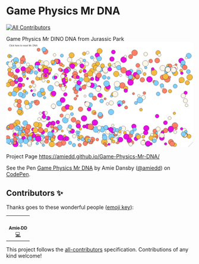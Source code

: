 # Game Physics Mr DNA
<!-- ALL-CONTRIBUTORS-BADGE:START - Do not remove or modify this section -->
[![All Contributors](https://img.shields.io/badge/all_contributors-1-orange.svg?style=flat-square)](#contributors-)
<!-- ALL-CONTRIBUTORS-BADGE:END -->
Game Physics Mr DINO DNA from Jurassic Park
![](https://github.com/AmieDD/Game-Physics-Mr-DNA/blob/master/Images/mrdna.png)

Project Page https://amiedd.github.io/Game-Physics-Mr-DNA/

<p data-height="265" data-theme-id="0" data-slug-hash="dQqzNa" data-default-tab="js,result" data-user="amiedd" data-pen-title="Game Physics Mr DNA" class="codepen">See the Pen <a href="https://codepen.io/amiedd/pen/dQqzNa/">Game Physics Mr DNA</a> by Amie Dansby (<a href="https://codepen.io/amiedd">@amiedd</a>) on <a href="https://codepen.io">CodePen</a>.</p>
<script async src="https://static.codepen.io/assets/embed/ei.js"></script>

## Contributors ✨

Thanks goes to these wonderful people ([emoji key](https://allcontributors.org/docs/en/emoji-key)):

<!-- ALL-CONTRIBUTORS-LIST:START - Do not remove or modify this section -->
<!-- prettier-ignore-start -->
<!-- markdownlint-disable -->
<table>
  <tr>
    <td align="center"><a href="http://www.amiedd.com"><img src="https://avatars3.githubusercontent.com/u/7669428?v=4" width="100px;" alt=""/><br /><sub><b>Amie DD</b></sub></a><br /><a href="https://github.com/AmieDD/Game-Physics-Mr-DNA/commits?author=AmieDD" title="Code">💻</a></td>
  </tr>
</table>

<!-- markdownlint-enable -->
<!-- prettier-ignore-end -->
<!-- ALL-CONTRIBUTORS-LIST:END -->

This project follows the [all-contributors](https://github.com/all-contributors/all-contributors) specification. Contributions of any kind welcome!